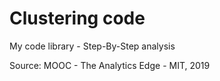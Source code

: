 # Clustering code 

My code library - Step-By-Step analysis

Source: MOOC - The Analytics Edge - MIT, 2019




